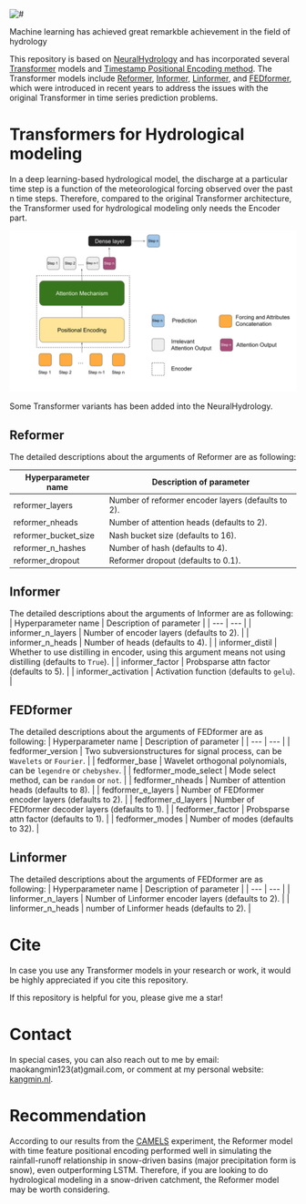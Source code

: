 ![#](docs/source/_static/img/neural-hyd-logo-black.png)

Machine learning has achieved great remarkble achievement in the field of hydrology

This repository is based on [NeuralHydrology](https://github.com/neuralhydrology/neuralhydrology) and has incorporated several [Transformer](https://arxiv.org/abs/1706.03762) models and [Timestamp Positional Encoding method](https://arxiv.org/abs/2012.07436). The Transformer models include [Reformer](https://arxiv.org/abs/2001.04451), [Informer](https://arxiv.org/abs/2012.07436), [Linformer](https://arxiv.org/abs/2006.04768), and [FEDformer](https://arxiv.org/abs/2201.12740), which were introduced in recent years to address the issues with the original Transformer in time series prediction problems. 

[]()

# Transformers for Hydrological modeling
In a deep learning-based hydrological model, the discharge at a particular time step is a function of the meteorological forcing observed over the past n time steps. Therefore, compared to the original Transformer architecture, the Transformer used for hydrological modeling only needs the Encoder part.

![#](docs/source/_static/img/Transformers_for_RR.svg)


Some Transformer variants has been added into the NeuralHydrology.

## Reformer
The detailed descriptions about the arguments of Reformer are as following:

| Hyperparameter name | Description of parameter |
| --- | --- |
| reformer_layers           | Number of reformer encoder layers (defaults to 2).                           |
| reformer_nheads      | Number of attention heads (defaults to 2).    |
| reformer_bucket_size      | Nash bucket size (defaults to 16).                  |
| reformer_n_hashes      |  Number of hash (defaults to 4).               |
| reformer_dropout      | Reformer dropout (defaults to 0.1).  |


## Informer
The detailed descriptions about the arguments of Informer are as following:
| Hyperparameter name | Description of parameter |
| --- | --- |
| informer_n_layers           | Number of encoder layers (defaults to 2).       |
| informer_n_heads      | Number of heads (defaults to 4).  |
| informer_distil      | Whether to use distilling in encoder, using this argument means not using distilling (defaults to `True`).                  |
| informer_factor      | Probsparse attn factor (defaults to 5).             |
| informer_activation      | Activation function (defaults to `gelu`).  |

## FEDformer
The detailed descriptions about the arguments of FEDformer are as following:
| Hyperparameter name | Description of parameter |
| --- | --- |
| fedformer_version           | Two subversionstructures for signal process, can be `Wavelets` or `Fourier`. |
| fedformer_base      | Wavelet orthogonal polynomials, can be `legendre` or `chebyshev`. |
| fedformer_mode_select      | Mode select method, can be `random` or `not`.  |
| fedformer_nheads      | Number of attention heads (defaults to 8).  |
| fedformer_e_layers      | Number of FEDformer encoder layers (defaults to 2).    |
| fedformer_d_layers      | Number of FEDformer decoder layers (defaults to 1).  |
| fedformer_factor      | Probsparse attn factor (defaults to 1).  |
| fedformer_modes      | Number of modes (defaults to 32).  |






## Linformer
The detailed descriptions about the arguments of FEDformer are as following:
| Hyperparameter name | Description of parameter |
| --- | --- |
| linformer_n_layers           | Number of Linformer encoder layers (defaults to 2).                                             |
| linformer_n_heads      | number of Linformer heads (defaults to 2).    |



# Cite

In case you use any Transformer models in your research or work, it would be highly appreciated if you cite this repository.

If this repository is helpful for you, please give me a star!

# Contact


In special cases, you can also reach out to me by email: maokangmin123(at)gmail.com, or comment at my personal website: [kangmin.nl](http://kangmin.nl/).


# Recommendation

According to our results from the [CAMELS](https://ral.ucar.edu/solutions/products/camels) experiment, the Reformer model with time feature positional encoding performed well in simulating the rainfall-runoff relationship in snow-driven basins (major precipitation form is snow), even outperforming LSTM. Therefore, if you are looking to do hydrological modeling in a snow-driven catchment, the Reformer model may be worth considering.
